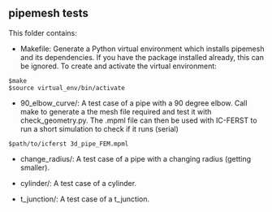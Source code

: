 ## pipemesh tests

This folder contains:
* Makefile: Generate a Python virtual environment which installs pipemesh and its dependencies. If you have the package installed already, this can be ignored. To create and activate the virtual environment:
```
$make
$source virtual_env/bin/activate
```
* 90_elbow_curve/: A test case of a pipe with a 90 degree elbow. Call make to generate a the mesh file required and test it with check_geometry.py. The .mpml file can then be used with IC-FERST to run a short simulation to check if it runs (serial)
```
$path/to/icferst 3d_pipe_FEM.mpml
```

* change_radius/: A test case of a pipe with a changing radius (getting smaller).

* cylinder/: A test case of a cylinder.

* t_junction/: A test case of a t_junction.